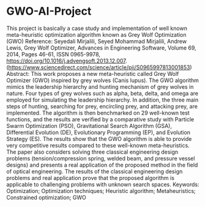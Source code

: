 # GWO-AI-Project
This project is basically a case study and implementation of well known meta-heuristic optimization algorithm known as Grey Wolf Optimization (GWO)
Reference: 
Seyedali Mirjalili, Seyed Mohammad Mirjalili, Andrew Lewis,
Grey Wolf Optimizer,
Advances in Engineering Software,
Volume 69,
2014,
Pages 46-61,
ISSN 0965-9978,
https://doi.org/10.1016/j.advengsoft.2013.12.007.
(https://www.sciencedirect.com/science/article/pii/S0965997813001853)
Abstract: This work proposes a new meta-heuristic called Grey Wolf Optimizer (GWO) inspired by grey wolves (Canis lupus). The GWO algorithm mimics the leadership hierarchy and hunting mechanism of grey wolves in nature. Four types of grey wolves such as alpha, beta, delta, and omega are employed for simulating the leadership hierarchy. In addition, the three main steps of hunting, searching for prey, encircling prey, and attacking prey, are implemented. The algorithm is then benchmarked on 29 well-known test functions, and the results are verified by a comparative study with Particle Swarm Optimization (PSO), Gravitational Search Algorithm (GSA), Differential Evolution (DE), Evolutionary Programming (EP), and Evolution Strategy (ES). The results show that the GWO algorithm is able to provide very competitive results compared to these well-known meta-heuristics. The paper also considers solving three classical engineering design problems (tension/compression spring, welded beam, and pressure vessel designs) and presents a real application of the proposed method in the field of optical engineering. The results of the classical engineering design problems and real application prove that the proposed algorithm is applicable to challenging problems with unknown search spaces.
Keywords: Optimization; Optimization techniques; Heuristic algorithm; Metaheuristics; Constrained optimization; GWO

